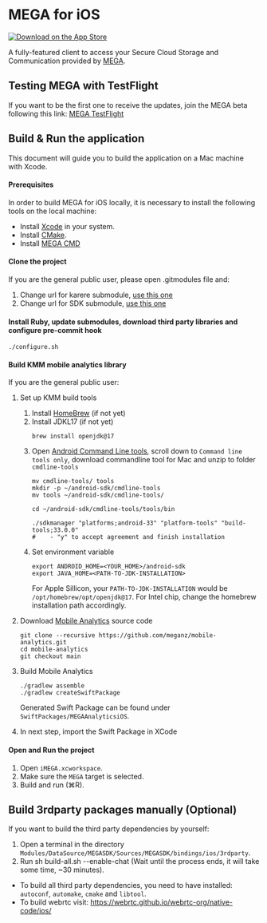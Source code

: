 MEGA for iOS
===============

[![Download on the App Store](https://linkmaker.itunes.apple.com/en-us/badge-lrg.svg?releaseDate=2013-11-26&kind=iossoftware&bubble=ios_apps)](https://apps.apple.com/app/mega/id706857885?mt=8)

A fully-featured client to access your Secure Cloud Storage and Communication provided by [MEGA](https://mega.nz).

## Testing MEGA with TestFlight

If you want to be the first one to receive the updates, join the MEGA beta following this link: [MEGA TestFlight](https://testflight.apple.com/join/4x1P5Tnx)

## Build & Run the application

This document will guide you to build the application on a Mac machine with Xcode.

#### Prerequisites
In order to build MEGA for iOS locally, it is necessary to install the following tools on the local machine:

- Install [Xcode](https://itunes.apple.com/app/xcode/id497799835?mt=12) in your system.
- Install [CMake](https://cmake.org/install/).
- Install [MEGA CMD](https://mega.io/cmd)

#### Clone the project

If you are the general public user, please open .gitmodules file and:

1. Change url for karere submodule, [use this one](https://github.com/meganz/MEGAchat.git)
2. Change url for SDK submodule, [use this one](https://github.com/meganz/SDK.git)

#### Install Ruby, update submodules, download third party libraries and configure pre-commit hook

```
./configure.sh
```

#### Build KMM mobile analytics library
If you are the general public user:
1. Set up KMM build tools
    1. Install [HomeBrew](https://brew.sh/) (if not yet)
    2. Install JDKL17 (if not yet)
        ```shell
        brew install openjdk@17
        ```
    3. Open [Android Command Line tools](https://developer.android.com/studio), scroll down to `Command line tools only`, download commandline tool for Mac and unzip to folder `cmdline-tools`
        ```shell
        mv cmdline-tools/ tools
        mkdir -p ~/android-sdk/cmdline-tools
        mv tools ~/android-sdk/cmdline-tools/
    
        cd ~/android-sdk/cmdline-tools/tools/bin

        ./sdkmanager "platforms;android-33" "platform-tools" "build-tools;33.0.0"
        #    - "y" to accept agreement and finish installation
        ```
    4. Set environment variable
        ```
        export ANDROID_HOME=<YOUR_HOME>/android-sdk
        export JAVA_HOME=<PATH-TO-JDK-INSTALLATION>
        ```
        For Apple Sillicon, your `PATH-TO-JDK-INSTALLATION` would be `/opt/homebrew/opt/openjdk@17`. For Intel chip, change the homebrew installation path accordingly. 
2. Download [Mobile Analytics](https://github.com/meganz/mobile-analytics) source code
    ```shell
    git clone --recursive https://github.com/meganz/mobile-analytics.git
    cd mobile-analytics
    git checkout main
    ```
3. Build Mobile Analytics    
    ```shell
    ./gradlew assemble
    ./gradlew createSwiftPackage
    ```
    Generated Swift Package can be found under `SwiftPackages/MEGAAnalyticsiOS`.

4. In next step, import the Swift Package in XCode

#### Open and Run the project
1. Open `iMEGA.xcworkspace`.
2. Make sure the `MEGA` target is selected.
3. Build and run (⌘R).

## Build 3rdparty packages manually (Optional)
If you want to build the third party dependencies by yourself: 
1. Open a terminal in the directory `Modules/DataSource/MEGASDK/Sources/MEGASDK/bindings/ios/3rdparty`. 
2. Run sh build-all.sh --enable-chat (Wait until the process ends, it will take some time, ~30 minutes). 

- To build all third party dependencies, you need to have installed: `autoconf`, `automake`, `cmake` and `libtool`. 
- To build webrtc visit: https://webrtc.github.io/webrtc-org/native-code/ios/

